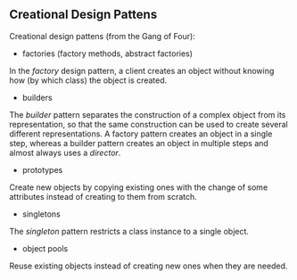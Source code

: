 ## Creational Design Pattens

Creational design pattens (from the Gang of Four):

- factories (factory methods, abstract factories)

In the *factory* design pattern, a client creates an object without knowing how (by which class) the object is created.

- builders

The *builder* pattern separates the construction of a complex object from its representation, 
so that the same construction can be used to create several different representations.
A factory pattern creates an object in a single step, whereas a builder
pattern creates an object in multiple steps and almost always uses a *director*.

- prototypes

Create new objects by copying existing ones with the change of some attributes instead of creating to them from scratch.

- singletons

The *singleton* pattern restricts a class instance to a single object.

- object pools

Reuse existing objects instead of creating new ones when they are needed.
